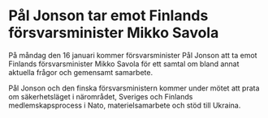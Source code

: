 # Pål Jonson tar emot Finlands försvarsminister Mikko Savola

På måndag den 16 januari kommer försvarsminister Pål Jonson att ta emot Finlands försvarsminister Mikko Savola för ett samtal om bland annat aktuella frågor och gemensamt samarbete.

Pål Jonson och den finska försvarsministern kommer under mötet att prata om säkerhetsläget i närområdet, Sveriges och Finlands medlemskapsprocess i Nato, materielsamarbete och stöd till Ukraina.
